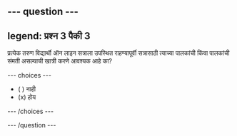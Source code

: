 --- question ---
---
legend: प्रश्न 3 पैकी 3
---

प्रत्येक तरुण विद्यार्थी ऑन लाइन सत्राला उपस्थित राहण्यापूर्वी सत्रासाठी त्याच्या पालकांची किंवा पालकांची संमती असल्याची खात्री करणे आवश्यक आहे का?

--- choices ---

- ( ) नाही
- (x) होय

--- /choices ---

--- /question ---
